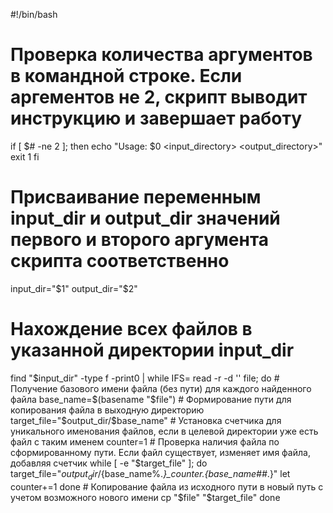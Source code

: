 #!/bin/bash

# Проверка количества аргументов в командной строке. Если аргементов не 2, скрипт выводит инструкцию и завершает работу
if [ $# -ne 2 ]; then
    echo "Usage: $0 <input_directory> <output_directory>"
    exit 1
fi

# Присваивание переменным input_dir и output_dir значений первого и второго аргумента скрипта соответственно
input_dir="$1"
output_dir="$2"

# Нахождение всех файлов в указанной директории input_dir
find "$input_dir" -type f -print0 | while IFS= read -r -d '' file; do
    # Получение базового имени файла (без пути) для каждого найденного файла
    base_name=$(basename "$file")
    # Формирование пути для копирования файла в выходную директорию
    target_file="$output_dir/$base_name"
    # Установка счетчика для уникального именования файлов, если в целевой директории уже есть файл с таким именем
    counter=1
    # Проверка наличия файла по сформированному пути. Если файл существует, изменяет имя файла, добавляя счетчик
    while [ -e "$target_file" ]; do
        target_file="${output_dir}/${base_name%.*}_$counter.${base_name##*.}"
        let counter+=1
    done
    # Копирование файла из исходного пути в новый путь с учетом возможного нового имени
    cp "$file" "$target_file"
done
